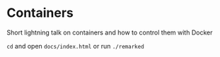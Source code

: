# Containers

Short lightning talk on containers and how to control them with Docker

`cd` and open `docs/index.html` or run `./remarked`

